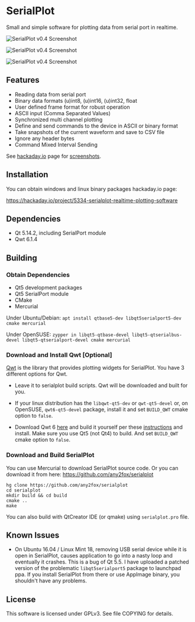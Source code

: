 # SerialPlot

Small and simple software for plotting data from serial port in realtime.

![SerialPlot v0.4 Screenshot](https://i-blog.csdnimg.cn/direct/abc1430493c7461db1aa570231d0f858.png)

![SerialPlot v0.4 Screenshot](https://i-blog.csdnimg.cn/direct/e5a1e82b1b5a44c6acef6d3480b48e31.png)

![SerialPlot v0.4 Screenshot](https://i-blog.csdnimg.cn/direct/6894e45478a94d35bd7bcdcf6b433f08.png)
## Features

* Reading data from serial port
* Binary data formats (u)int8, (u)int16, (u)int32, float
* User defined frame format for robust operation
* ASCII input (Comma Separated Values)
* Synchronized multi channel plotting
* Define and send commands to the device in ASCII or binary format
* Take snapshots of the current waveform and save to CSV file
* Ignore any header bytes
* Command Mixed Interval Sending

See
[hackaday.io](https://hackaday.io/project/5334-serialplot-realtime-plotting-software)
page for [screenshots](https://hackaday.io/project/5334/gallery).

## Installation

You can obtain windows and linux binary packages hackaday.io page:

https://hackaday.io/project/5334-serialplot-realtime-plotting-software

## Dependencies

- Qt 5.14.2, including SerialPort module
- Qwt 6.1.4

## Building

### Obtain Dependencies

- Qt5 development packages
- Qt5 SerialPort module
- CMake
- Mercurial

Under Ubuntu/Debian:
```apt install qtbase5-dev libqt5serialport5-dev cmake mercurial```

Under OpenSUSE:
```zypper in libqt5-qtbase-devel libqt5-qtserialbus-devel libqt5-qtserialport-devel cmake mercurial```

### Download and Install Qwt [Optional]

[Qwt](http://qwt.sourceforge.net) is the library that provides
plotting widgets for SerialPlot. You have 3 different options for Qwt.

* Leave it to serialplot build scripts. Qwt will be downloaded and built for you.

* If your linux distribution has the `libqwt-qt5-dev` or `qwt-qt5-devel` or,
  on OpenSUSE, `qwt6-qt5-devel` package, 
  install it and set `BUILD_QWT` cmake option to `false`.

* Download Qwt 6 [here](http://sourceforge.net/projects/qwt/files/)
  and build it yourself per these
  [instructions](http://qwt.sourceforge.net/qwtinstall.html#qwtinstall-unix)
  and install. Make sure you use Qt5 (not Qt4) to build. And set
  `BUILD_QWT` cmake option to `false`.

### Download and Build SerialPlot

You can use Mercurial to download SerialPlot source code. Or you can
download it from here:
https://github.com/any2fox/serialplot

    hg clone https://github.com/any2fox/serialplot
    cd serialplot
    mkdir build && cd build
    cmake ..
    make

You can also build with QtCreator IDE (or qmake) using `serialplot.pro` file.

## Known Issues

- On Ubuntu 16.04 / Linux Mint 18, removing USB serial device while it
  is open in SerialPlot, causes application to go into a nasty loop
  and eventually it crashes. This is a bug of Qt 5.5. I have uploaded
  a patched version of the problematic `libqt5serialport5` package to
  launchpad ppa. If you install SerialPlot from there or use AppImage binary, you shouldn't
  have any problems.

## License

This software is licensed under GPLv3. See file COPYING for details.
